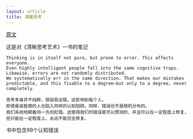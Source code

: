 ```yaml
---
layout: article
title: 清醒思考
---
```


[原文](https://deanyeong.com/reading-note/the-art-of-thinking-clearly/)

这是对《清晰思考艺术》一书的笔记


```
Thinking is in itself not pure, but prone to error. This affects everyone. 
Even highly intelligent people fall into the same cognitive traps. Likewise, errors are not randomly distributed. 
We systematically err in the same direction. That makes our mistakes predictable, and this fixable to a degree—but only to a degree, never completely.
```

```
思考本身并不纯粹，很容易出错。这影响到每个人。
即使是高智商的人也陷入同样的​​认知陷阱。同样，错误也不是随机分布的。
我们系统地朝着同一方向犯错。这使得我们的错误是可以预测的，并且可以在一定程度上修复，但只能在一定程度上，永远不能完全修复。
```

书中包含99个认知错误


